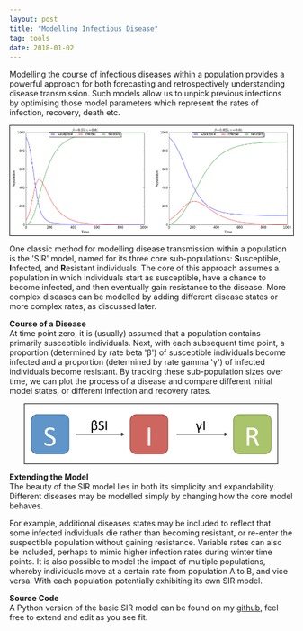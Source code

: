 ```yaml
---
layout: post
title: "Modelling Infectious Disease"
tag: tools
date: 2018-01-02
---
```


Modelling the course of infectious diseases within a population provides a powerful approach for both forecasting and retrospectively understanding disease transmission. Such models allow us to unpick previous infections by optimising those model parameters which represent the rates of infection, recovery, death etc.

<img style="display: block; margin: 0 auto; border: 1px solid black" alt="Example SIR Plots." hspace="20" src="/assets/posts/SIRexample.png">

One classic method for modelling disease transmission within a population is the 'SIR' model, named for its three core sub-populations: **S**usceptible, **I**nfected, and **R**esistant individuals. The core of this approach assumes a population in which individuals start as susceptible, have a chance to become infected, and then eventually gain resistance to the disease. More complex diseases can be modelled by adding different disease states or more complex rates, as discussed later.

**Course of a Disease**<br>
At time point zero, it is (usually) assumed that a population contains primarily susceptible
individuals. Next, with each subsequent time point, a proportion (determined by rate beta 'β') of susceptible individuals become infected and a proportion (determined by rate gamma 'γ') of infected individuals become resistant. By tracking these sub-population sizes over time, we can plot the process of a disease and compare different initial model states, or different infection and recovery rates.

<img style="display: block; margin: 0 auto; border: 1px solid black" alt="SIR Model Diagram." hspace="20" src="/assets/posts/SIRdiagram.png" width="450px">

**Extending the Model**<br>
The beauty of the SIR model lies in both its simplicity and expandability. Different diseases may be modelled simply by changing how the core model behaves.

For example, additional diseases states may be included to reflect that some infected individuals die rather than becoming resistant, or re-enter the suspectible population without gaining resistance. Variable rates can also be included, perhaps to mimic higher infection rates during winter time points. It is also possible to model the impact of multiple populations, whereby individuals move at a certain rate from population A to B, and vice versa. With each population potentially exhibiting its own SIR model.

**Source Code**<br>
A Python version of the basic SIR model can be found on my <a href="https://github.com/mattravenhall/BasicSIRModel">github</a>, feel free to extend and edit as you see fit.